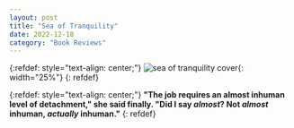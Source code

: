 ```yaml
---
layout: post
title: "Sea of Tranquility"
date: 2022-12-18
category: "Book Reviews"
---
```


{:refdef: style="text-align: center;"}
![sea of tranquility cover](https://ryanlu41.github.io/images/blog/sea_of_tranquility_cover.jpg){: width="25%"}
{: refdef}

{:refdef: style="text-align: center;"}
__"The job requires an almost inhuman level of detachment," she said finally. "Did I say *almost*? Not *almost* inhuman, *actually* inhuman."__
{: refdef}

